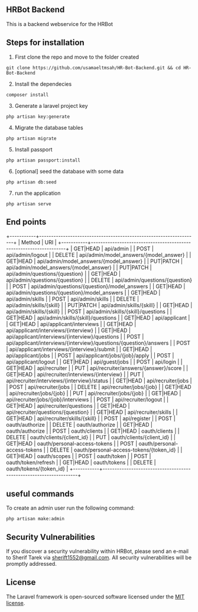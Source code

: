 ## HRBot Backend

This is a backend webservice for the HRBot

## Steps for installation

1. First clone the repo and move to the folder created
```
git clone https://github.com/usamaeltmsah/HR-Bot-Backend.git && cd HR-Bot-Backend
```

2. Install the dependecies
```
composer install
```

3. Generate a laravel project key
```
php artisan key:generate
```

4. Migrate the database tables
```
php artisan migrate
```

5. Install passport
```
php artisan passport:install
```

6. [optional] seed the database with some data
```
php artisan db:seed
```

7. run the application
```
php artisan serve
```

## End points

+-----------+-------------------------------------------------------------------+
| Method    | URI                                                               |
+-----------+-------------------------------------------------------------------+
| GET|HEAD  | api/admin                                                         |
| POST      | api/admin/logout                                                  |
| DELETE    | api/admin/model_answers/{model_answer}                            |
| GET|HEAD  | api/admin/model_answers/{model_answer}                            |
| PUT|PATCH | api/admin/model_answers/{model_answer}                            |
| PUT|PATCH | api/admin/questions/{question}                                    |
| GET|HEAD  | api/admin/questions/{question}                                    |
| DELETE    | api/admin/questions/{question}                                    |
| POST      | api/admin/questions/{question}/model_answers                      |
| GET|HEAD  | api/admin/questions/{question}/model_answers                      |
| GET|HEAD  | api/admin/skills                                                  |
| POST      | api/admin/skills                                                  |
| DELETE    | api/admin/skills/{skill}                                          |
| PUT|PATCH | api/admin/skills/{skill}                                          |
| GET|HEAD  | api/admin/skills/{skill}                                          |
| POST      | api/admin/skills/{skill}/questions                                |
| GET|HEAD  | api/admin/skills/{skill}/questions                                |
| GET|HEAD  | api/applicant                                                     |
| GET|HEAD  | api/applicant/interviews                                          |
| GET|HEAD  | api/applicant/interviews/{interview}                              |
| GET|HEAD  | api/applicant/interviews/{interview}/questions                    |
| POST      | api/applicant/interviews/{interview}/questions/{question}/answers |
| POST      | api/applicant/interviews/{interview}/submit                       |
| GET|HEAD  | api/applicant/jobs                                                |
| POST      | api/applicant/jobs/{job}/apply                                    |
| POST      | api/applicant/logout                                              |
| GET|HEAD  | api/guest/jobs                                                    |
| POST      | api/login                                                         |
| GET|HEAD  | api/recruiter                                                     |
| PUT       | api/recruiter/answers/{answer}/score                              |
| GET|HEAD  | api/recruiter/interviews/{interview}                              |
| PUT       | api/recruiter/interviews/{interview}/status                       |
| GET|HEAD  | api/recruiter/jobs                                                |
| POST      | api/recruiter/jobs                                                |
| DELETE    | api/recruiter/jobs/{job}                                          |
| GET|HEAD  | api/recruiter/jobs/{job}                                          |
| PUT       | api/recruiter/jobs/{job}                                          |
| GET|HEAD  | api/recruiter/jobs/{job}/interviews                               |
| POST      | api/recruiter/logout                                              |
| GET|HEAD  | api/recruiter/questions                                           |
| GET|HEAD  | api/recruiter/questions/{question}                                |
| GET|HEAD  | api/recruiter/skills                                              |
| GET|HEAD  | api/recruiter/skills/{skill}                                      |
| POST      | api/register                                                      |
| POST      | oauth/authorize                                                   |
| DELETE    | oauth/authorize                                                   |
| GET|HEAD  | oauth/authorize                                                   |
| POST      | oauth/clients                                                     |
| GET|HEAD  | oauth/clients                                                     |
| DELETE    | oauth/clients/{client_id}                                         |
| PUT       | oauth/clients/{client_id}                                         |
| GET|HEAD  | oauth/personal-access-tokens                                      |
| POST      | oauth/personal-access-tokens                                      |
| DELETE    | oauth/personal-access-tokens/{token_id}                           |
| GET|HEAD  | oauth/scopes                                                      |
| POST      | oauth/token                                                       |
| POST      | oauth/token/refresh                                               |
| GET|HEAD  | oauth/tokens                                                      |
| DELETE    | oauth/tokens/{token_id}                                           |
+-----------+-------------------------------------------------------------------+

## useful commands

To create an admin user run the following command:
```
php artisan make:admin
```

## Security Vulnerabilities

If you discover a security vulnerability within HRBot, please send an e-mail to Sherif Tarek via [sherift1552@gmail.com](mailto:sherift1552@gmail.com). All security vulnerabilities will be promptly addressed.

## License

The Laravel framework is open-sourced software licensed under the [MIT license](https://opensource.org/licenses/MIT).
